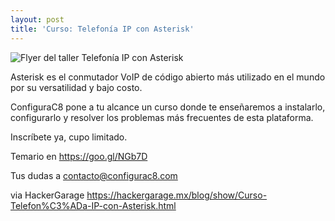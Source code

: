 ```yaml
---
layout: post
title: 'Curso: Telefonía IP con Asterisk'
---
```


![Flyer del taller Telefonía IP con Asterisk](https://i.imgur.com/M5hYPxW.jpg)

Asterisk es el conmutador VoIP de código abierto más utilizado en el mundo por su versatilidad y bajo costo.

ConfiguraC8 pone a tu alcance un curso donde te enseñaremos a instalarlo, configurarlo y resolver los problemas más frecuentes de esta plataforma.

<!--more-->

Inscríbete ya, cupo limitado.

Temario en <a href="https://goo.gl/NGb7D">https://goo.gl/NGb7D</a>

Tus dudas a contacto@configurac8.com

via HackerGarage https://hackergarage.mx/blog/show/Curso-Telefon%C3%ADa-IP-con-Asterisk.html
